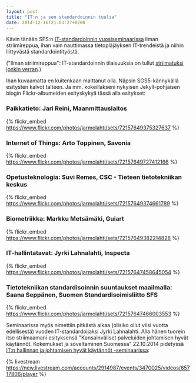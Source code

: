 ```yaml
---
layout: post
title: "IT:n ja sen standardoinnin tuulia"
date: 2014-12-16T21:03:27+0200
---
```


Kävin tänään SFS:n [IT-standardoinnin vuosiseminaarissa](http://www.sfs.fi/standardien_laadinta/sfs_n_tekniset_komiteat_ja_seurantaryhmat/it-standardisointi/it_-_ajankohtaista/it_-_tapahtumat/it-standardisoinnin_vuosiseminaari_2014) ilman striimireppua, ihan vain nauttimassa tietopläjäyksen IT-trendeistä ja niihin liittyvästä standardointityöstä.<!--more-->

("Ilman striimireppua": IT-standardoinnin tilaisuuksia on tullut [striimatuksi jonkin verran](http://www.sfs.fi/standardien_laadinta/sfs_n_tekniset_komiteat_ja_seurantaryhmat/it-standardisointi/it-suoratoistot).)

Ihan kuvaamatta en kuitenkaan malttanut olla. Näpsin SGS5-kännykällä esitysten kalvot talteen. Ja mm. kokeillakseni nykyisen Jekyll-pohjaisen blogin Flickr-albumeiden esityskykyä tässä alla esitykset:

### Paikkatieto: **Jari Reini**, Maanmittauslaitos

{% flickr_embed https://www.flickr.com/photos/jarmolahti/sets/72157649375327637 %}

### Internet of Things: **Arto Toppinen**, Savonia

{% flickr_embed https://www.flickr.com/photos/jarmolahti/sets/72157649727412166 %}

### Opetusteknologia: **Suvi Remes**, CSC - Tieteen tietotekniikan keskus

{% flickr_embed https://www.flickr.com/photos/jarmolahti/sets/72157649374661789 %}

### Biometriikka: **Markku Metsämäki**, Guiart

{% flickr_embed https://www.flickr.com/photos/jarmolahti/sets/72157649382214828 %}

### IT-hallintatavat: **Jyrki Lahnalahti**, Inspecta

{% flickr_embed https://www.flickr.com/photos/jarmolahti/sets/72157647458645054 %}

### Tietotekniikan standardisoinnin suuntaukset maailmalla: **Saana Seppänen**, Suomen Standardisoimisliitto SFS

{% flickr_embed https://www.flickr.com/photos/jarmolahti/sets/72157647466003553 %}

Seminaarissa myös nimettiin pitkästä aikaa (olisiko ollut viisi vuotta edellisestä) vuoden IT-standardoijaksi Jyrki Lahnalahti. Alla hänen tuorein itse striimaamani esityksensä "Kansainväliset palveluiden johtamisen hyvät käytännöt. Kokemukset ja soveltaminen Suomessa" 22.10.2014 pidetyssä [IT:n hallinnan ja johtamisen hyvät käytännöt -seminaarissa](https://new.livestream.com/ITstriimIT/SFS-IT-hallintamallit):

{% livestream https://new.livestream.com/accounts/2914987/events/3470025/videos/65717806/player %}

